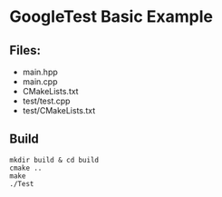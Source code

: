 # GoogleTest Basic Example
## Files:
+ main.hpp
+ main.cpp 
+ CMakeLists.txt
+ test/test.cpp 
+ test/CMakeLists.txt 

## Build
```
mkdir build & cd build 
cmake ..
make
./Test
```
